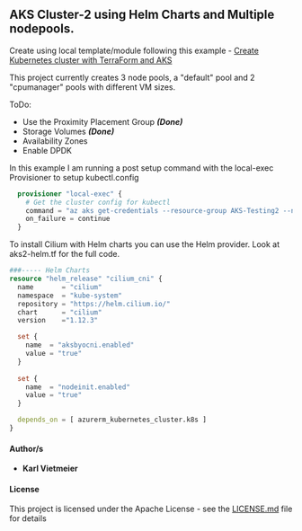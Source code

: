 ## AKS Cluster-2 using Helm Charts and Multiple nodepools.

Create using local template/module following this example - [Create Kubernetes cluster with TerraForm and AKS](https://docs.microsoft.com/en-us/azure/developer/terraform/create-k8s-cluster-with-tf-and-aks)

This project currently creates 3 node pools, a "default" pool and 2 "cpumanager" pools with different VM sizes.

ToDo:

* Use the Proximity Placement Group ***(Done)***
* Storage Volumes ***(Done)***
* Availability Zones
* Enable DPDK

In this example I am running a post setup command with the local-exec Provisioner to setup kubectl.config

```terraform
  provisioner "local-exec" {
    # Get the cluster config for kubectl
    command = "az aks get-credentials --resource-group AKS-Testing2 --name TestCluster2"
    on_failure = continue
  }
```

To install Cilium with Helm charts you can use the Helm provider. Look at aks2-helm.tf for the full code.

```terraform
###----- Helm Charts
resource "helm_release" "cilium_cni" {
  name       = "cilium"
  namespace  = "kube-system"
  repository = "https://helm.cilium.io/"
  chart      = "cilium"
  version    ="1.12.3"

  set {
    name  = "aksbyocni.enabled"
    value = "true"
  }
  
  set {
    name  = "nodeinit.enabled"
    value = "true"
  }

  depends_on = [ azurerm_kubernetes_cluster.k8s ]
}
```

#### Author/s

* **Karl Vietmeier**

#### License

This project is licensed under the Apache License - see the [LICENSE.md](LICENSE.md) file for details
